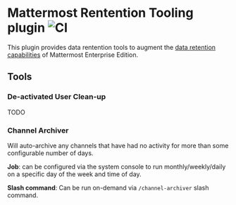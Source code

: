 # Mattermost Rentention Tooling plugin ![CI](https://github.com/mickmister/mattermost-plugin-retention-tooling/actions/ci.yml/badge.svg)

This plugin provides data rentention tools to augment the [data retention capabilities](https://docs.mattermost.com/comply/data-retention-policy.html) of Mattermost Enterprise Edition.

## Tools

### De-activated User Clean-up

TODO

### Channel Archiver

Will auto-archive any channels that have had no activity for more than some configurable number of days. 

**Job**: can be configured via the system console to run monthly/weekly/daily on a specific day of the week and time of day. 

**Slash command**: Can be run on-demand via `/channel-archiver` slash command.

